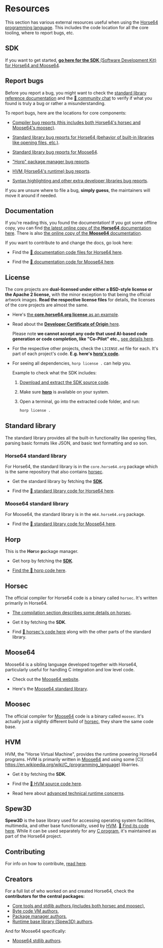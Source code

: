 
<!-- For license of this file, see LICENSE.md in the base dir. -->

Resources
=========

This section has various external resources useful when using the
[Horse64 programming language](https://horse64.org). This
includes the code location for all the core tooling, where
to report bugs, etc.


SDK
---

If you want to get started, [**go here for
the SDK** (Software Development Kit) for Horse64 and
Moose64](https://horse64.org/get).


Report bugs
-----------

Before you report a bug, you might want to check the
[standard library reference documentation](
./docs/FIXME)
and the [💬 community chat](https://horse64.org/chat)
to verify if what you found is truly a bug or rather
a misunderstanding.

To report bugs, here are the locations for core components:

- [Compiler bug reports (this includes both Horse64's horsec
  and Moose64's moosec)](
  https://codeberg.org/Horse64/core.horse64.org/issues).

- [Standard library bug reports for Horse64 (behavior
  of built-in libraries like opening files, etc.)](
  https://codeberg.org/Horse64/core.horse64.org/issues).

- [Standard library bug reports for Moose64](
  https://codeberg.org/Moose64/m64.horse64.org/issues
  ).

- ["Horp" package manager bug reports](
  https://codeberg.org/Horse64/horp.horse64.org/issues).

- [HVM (Horse64's runtime) bug reports](
  https://codeberg.org/Horse64/hvm.horse64.org/issues).

- [Syntax highlighting and other extra developer
  libraries bug reports](
  https://codeberg.org/Horse64/devtools.horse64.org/issues).

If you are unsure where to file a bug, **simply guess**,
the maintainers will move it around if needed.


Documentation
-------------

If you're reading this, you found the documentation! If you got
some offline copy, you can find [the latest online copy of the
**Horse64** documentation here](https://horse64.org/docs/Welcome).
There is also [the online copy of the **Moose64**
documentation](https://m64.horse64.org/docs/Introduction).

If you want to contribute to and change the docs, go look here:

- Find the [🧬 documentation code files for Horse64 here](
  https://codeberg.org/Horse64/core.horse64.org/src/branch/main/src).

- Find the [🧬 documentation code for Moose64 here](
  https://codeberg.org/Moose64/m64.horse64.org/src/branch/main/src).


License
-------

The core projects are **dual-licensed under either a
BSD-style license or the Apache 2 license,** with the minor
exception to that being the official artwork images. **Read
the respective license files** for details, the licenses
of the core projects are almost the same.

- Here's [the **core.horse64.org license** as an example](
  https://codeberg.org/Horse64/core.horse64.org/src/branch/main/LICENSE.md).

- Read about the [**Developer Certificate of Origin** here](
  https://codeberg.org/Horse64/core.horse64.org/src/branch/main/LICENSE.md#contributions).

  Please note **we cannot accept any code that used AI-based
  code generation or code completion, like "Co-Pilot" etc.,**
  [see details here](
  /docs/How%20to%20Contribute.md#why-ai-contributions-are-not-allowed).

- For the respective other projects, check the
  `LICENSE.md` file for each. It's part of each
  project's code. **E.g. here's [horp's code](
  #horp).**

- For seeing all dependencies, `horp license .` can help you.

  Example to check what the SDK includes:

  1. [Download and extract the SDK source code](
     https://codeberg.org/Horse64/helpers-for-sdk-download.horse64.org/archive/main.zip).

  2. Make sure [**horp**](#horp) is available on your system.

  3. Open a terminal, go into the extracted code folder, and run:

     ```bash
     horp license .
     ```


Standard library
----------------

The standard library provides all the built-in functionality
like opening files, parsing basic formats like JSON, and
basic text formatting and so son.

### Horse64 standard library

For Horse64, the standard library is in the `core.horse64.org`
package which is the same repository that also contains
[horsec](#Horsec).

- Get the standard library by fetching the [**SDK**](#sdk).

- Find the [🧬 standard library code for Horse64 here](
  https://codeberg.org/Horse64/core.horse64.org/src/branch/main/src).

### Moose64 standard library

For Moose64, the standard library is in the `m64.horse64.org`
package.

- Find the [🧬 standard library code for Moose64 here](
  https://codeberg.org/Moose64/m64.horse64.org/src/branch/main/src).


Horp
----

This is the **Hor**se **p**ackage manager.

- Get horp by fetching the [**SDK**](#sdk).

- [Find the 🧬 horp code here](
  https://codeberg.org/Horse64/horp.horse64.org/).


Horsec
------

The official compiler for Horse64 code is a binary called `horsec`.
It's written primarily in Horse64.

- [The compilation section describes some details on horsec](
  /docs/Compilation.md).

- Get it by fetching the **SDK**.

- Find [🧬 horsec's code here](
  https://codeberg.org/Horse64/core.horse64.org/src/branch/main/src/compiler/)
  along with the other parts of the standard library.


Moose64
-------

Moose64 is a sibling language developed together with Horse64,
particularly useful for handling C integration and low level code.

- Check out the [Moose64 website](https://m64.horse64.org).

- Here's the [Moose64 standard library](
  https://codeberg.org/Moose64/m64.horse64.org).


Moosec
------

The official compiler for [Moose64](#moose64) code is a binary called
`moosec`. It's actually just a slightly different build of
[horsec](#horsec), they share the same code base.


HVM
---

HVM, the "Horse Virtual Machine", provides the
runtime powering Horse64 programs.
HVM is primarily written in [Moose64](#moose64) and
using some [C](
https://en.wikipedia.org/wiki/C_(programming_language)
libarries.

- Get it by fetching the **SDK**.

- Find the [🧬 HVM source code here](
  https://codeberg.org/Horse64/hvm.horse64.org/src/branch/main/src/
  ).

- Read here about [advanced technical runtime concerns](
  /docs/Runtime%20Concerns.md).


Spew3D
------

**Spew3D** is the base library used for accessing operating system
facilities, multimedia, and other base functionality, used
by [HVM](#hvm). [🧬 Find its code here](
https://codeberg.org/Spew3D/Spew3D).
While it can be used separately for any [C program](
https://en.wikipedia.org/wiki/C_%28programming_language%29),
it's maintained as part of the Horse64 project.


Contributing
------------

For info on how to contribute, [read here](
/docs/How%20to%20Contribute.md).


Creators
--------

For a full list of who worked on and created Horse64,
check the **contributors for the central packages:**

- [Core tools and stdlib authors (includes both horsec and
  moosec)](
  https://codeberg.org/Horse64/core.horse64.org/src/branch/main/AUTHORS.md),
- [Byte code VM authors](
  https://codeberg.org/Horse64/hvm.horse64.org/src/branch/main/AUTHORS.md),
- [Package manager authors](
  https://codeberg.org/Horse64/horp.horse64.org/src/branch/main/AUTHORS.md),
- [Runtime base library (Spew3D) authors](
  https://codeberg.org/Spew3D/Spew3D/src/branch/main/AUTHORS.md).

And for Moose64 specifically:

- [Moose64 stdlib authors](
  https://codeberg.org/Moose64/m64.horse64.org/src/branch/main/AUTHORS.md).

